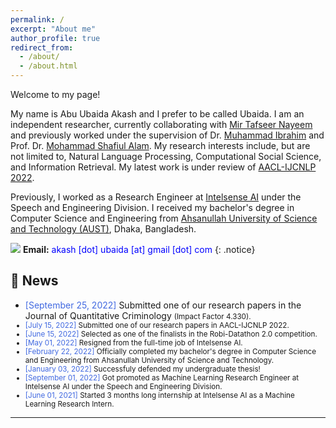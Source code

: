 ```yaml
---
permalink: /
excerpt: "About me"
author_profile: true
redirect_from: 
  - /about/
  - /about.html
---
```


Welcome to my page!

My name is Abu Ubaida Akash and I prefer to be called Ubaida. I am an independent researcher, currently collaborating with [Mir Tafseer Nayeem](https://scholar.google.com/citations?user=qoeylgEAAAAJ&hl=en "Research profile") and previously worked under the supervision of Dr. [Muhammad Ibrahim](https://du.ac.bd/faculty/faculty_details/CSE/4167 "Academic profile") and Prof. Dr. [Mohammad Shafiul Alam](https://scholar.google.com/citations?view_op=list_works&hl=en&hl=en&user=5ZXfn_cAAAAJ&sortby=pubdate "Research profile"). My research interests include, but are not limited to, Natural Language Processing, Computational Social Science, and Information Retrieval. My latest work is under review of [AACL-IJCNLP 2022](https://www.aacl2022.org/ "https://www.aacl2022.org/"). 

Previously, I worked as a Research Engineer at [Intelsense AI](https://intelsense.ai/) under the Speech and Engineering Division. I received my bachelor's degree in Computer Science and Engineering from [Ahsanullah University of Science and Technology (AUST)](https://www.aust.edu/ "https://www.aust.edu/"), Dhaka, Bangladesh.

<img src="https://img.icons8.com/color/24/000000/circled-envelope.png"/> **Email:** <span style="color:Blue">akash [dot] ubaida [at] gmail [dot] com</span> 
{: .notice}


## 📢 News


* <span style="color:RoyalBlue">[September 25, 2022]</span> Submitted one of our research papers in the Journal of Quantitative Criminology <small>(Impact Factor 4.330).
* <span style="color:RoyalBlue">[July 15, 2022]</span> Submitted one of our research papers in AACL-IJCNLP 2022.
* <span style="color:RoyalBlue">[June 15, 2022]</span> Selected as one of the finalists in the Robi-Datathon 2.0 competition.
* <span style="color:RoyalBlue">[May 01, 2022]</span> Resigned from the full-time job of Intelsense AI.
* <span style="color:RoyalBlue">[February 22, 2022]</span> Officially completed my bachelor's degree in Computer Science and Engineering from Ahsanullah University of Science and Technology.
* <span style="color:RoyalBlue">[January 03, 2022]</span> Successfuly defended my undergraduate thesis!
* <span style="color:RoyalBlue">[September 01, 2022]</span> Got promoted as Machine Learning Research Engineer at Intelsense AI under the Speech and Engineering Division.
* <span style="color:RoyalBlue">[June 01, 2021]</span> Started 3 months long internship at Intelsense AI as a Machine Learning Research Intern.

---

<script type='text/javascript' id='clustrmaps' src='//cdn.clustrmaps.com/map_v2.js?cl=94b2d3&w=300&t=m&d=X4zwla3VvqasU-XJ7VSxuAHNSZMeubSgPKEAJMvahJU&co=1d4560&cmo=e8ae23&cmn=db2124&ct=ffffff'></script>
